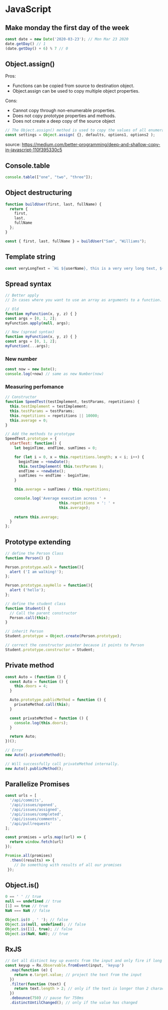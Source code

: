 # JavaScript

## Make monday the first day of the week

```js
const date = new Date('2020-03-23'); // Mon Mar 23 2020
date.getDay() // 1
(date.getDay() + 6) % 7 // 0
```

## Object.assign()

Pros:
* Functions can be copied from source to destination object.
* Object.assign can be used to copy multiple object properties.

Cons:
* Cannot copy through non-enumerable properties.
* Does not copy prototype properties and methods.
* Does not create a deep copy of the source object

```js
// The Object.assign() method is used to copy the values of all enumerable own properties from one or more source objects to a target object.
const settings = Object.assign( {}, defaults, options1, options2 );
```

source: https://medium.com/better-programming/deep-and-shallow-copy-in-javascript-110f395330c5

## Console.table

```js
console.table(["one", "two", "three"]);
```

## Object destructuring

```js
function buildUser(first, last, fullName) {
  return {
    first,
    last,
    fullName 
  };
}

const { first, last, fullName } = buildUser("Sam", "Williams");
```

## Template string

```js
const veryLongText = `Hi ${userName}, this is a very very long text, ${admin.FullName}`;
```

## Spread syntax

```js
// Better apply
// In cases where you want to use an array as arguments to a function.

// Old
function myFunction(x, y, z) { }
const args = [0, 1, 2];
myFunction.apply(null, args);

// New (spread syntax)
function myFunction(x, y, z) { }
const args = [0, 1, 2];
myFunction(...args);
```

### New number

```js
const now = new Date();
console.log(+now) // same as new Number(now)
```
### Measuring perfomance

```js
// Constructor
function SpeedTest(testImplement, testParams, repetitions) {
  this.testImplement = testImplement;
  this.testParams = testParams;
  this.repetitions = repetitions || 10000;
  this.average = 0;
}

// Add the methods to prototype
SpeedTest.prototype = {
  startTest: function() {
    let beginTime, endTime, sumTimes = 0;

    for (let i = 0, x = this.repetitions.length; x < i; i++) {
      beginTime = +newDate();
      this.testImplement( this.testParams );
      endTime = +newDate();
      sumTimes += endTime - beginTime;
    }

    this.average = sumTimes / this.repetitions;

    console.log('Average execution across ' +
                        this.repetitions + ': ' +
                        this.average);
                      
    return this.average;
  }
};
```

## Prototype extending
```js
// define the Person Class
function Person() {}

Person.prototype.walk = function(){
  alert ('I am walking!');
};

Person.prototype.sayHello = function(){
  alert ('hello');
};

// define the student class
function Student() {
  // Call the parent constructor
  Person.call(this);
}

// inherit Person
Student.prototype = Object.create(Person.prototype);

// correct the constructor pointer because it points to Person
Student.prototype.constructor = Student;
```

## Private method

```js
const Auto = (function () {
  const Auto = function () {
    this.doors = 4;
  }

  Auto.prototype.publicMethod = function () {
    privateMethod.call(this);
  }

  const privateMethod = function () {
    console.log(this.doors);
  }

  return Auto;
})();

// Error
new Auto().privateMethod();

// Will successfully call privateMethod internally.
new Auto().publicMethod();
```

## Parallelize Promises

```js
const urls = [
  '/api/commits',
  '/api/issues/opened',
  '/api/issues/assigned',
  '/api/issues/completed',
  '/api/issues/comments',
  '/api/pullrequests'
];

const promises = urls.map((url) => {
  return window.fetch(url)
});

Promise.all(promises)
  .then((results) => {
    // Do something with results of all our promises
 });
```

## Object.is()

```js
0 == ' ' // true
null == undefined // true
[1] == true // true
NaN === NaN // false

Object.is(0 , ' '); // false
Object.is(null, undefined); // false
Object.is([1], true); // false
Object.is(NaN, NaN); // true
```

## RxJS
```js
// Get all distinct key up events from the input and only fire if long enough and distinct
const keyup = Rx.Observable.fromEvent(input, 'keyup')
  .map(function (e) {
    return e.target.value; // project the text from the input
  })
  .filter(function (text) {
    return text.length > 2; // only if the text is longer than 2 characters
  })
  .debounce(750) // pause for 750ms
  .distinctUntilChanged(); // only if the value has changed
```
